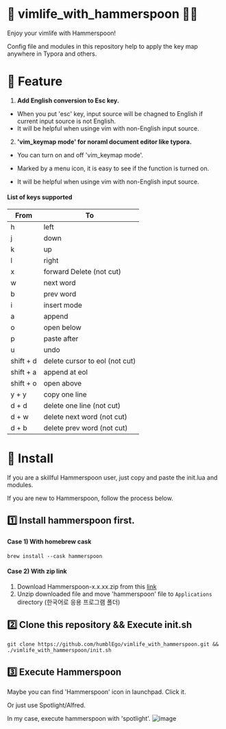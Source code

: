 # 🍎 vimlife_with_hammerspoon 🔨🥄

Enjoy your vimlife with Hammerspoon!

Config file and modules in this repository help to apply the key map anywhere in Typora and others.

# 🍎 Feature

1. **Add English conversion to Esc key.**

- When you put 'esc' key, input source will be chagned to English if current input source is not English.
- It will be helpful when usinge vim with non-English input source.

2. **'vim_keymap mode' for noraml document editor like typora.**

- You can turn on and off 'vim_keymap mode'.
- Marked by a menu icon, it is easy to see if the function is turned on.

- It will be helpful when usinge vim with non-English input source.

#### List of keys supported

| From      | To                             |
| --------- | ------------------------------ |
| h         | left                           |
| j         | down                           |
| k         | up                             |
| l         | right                          |
| x         | forward Delete (not cut)       |
| w         | next word                      |
| b         | prev word                      |
| i         | insert mode                    |
| a         | append                         |
| o         | open below                     |
| p         | paste after                    |
| u         | undo                           |
| shift + d | delete cursor to eol (not cut) |
| shift + a | append at eol                  |
| shift + o | open above                     |
| y + y     | copy one line                  |
| d + d     | delete one line (not cut)      |
| d + w     | delete next word (not cut)     |
| d + b     | delete prev word (not cut)     |

# 🍎 Install

If you are a skillful Hammerspoon user, just copy and paste the init.lua and modules.

If you are new to Hammerspoon, follow the process below.

## 1️⃣ Install hammerspoon first.

#### Case 1) With homebrew cask

```
brew install --cask hammerspoon
```

#### Case 2) With zip link

1. Download Hammerspoon-x.x.xx.zip from this [link](https://github.com/Hammerspoon/hammerspoon/releases/tag/0.9.82)
2. Unzip downloaded file and move 'hammerspoon' file to `Applications` directory (한국어로 응용 프로그램 폴더)

## 2️⃣ Clone this repository && Execute init.sh

```
git clone https://github.com/humblEgo/vimlife_with_hammerspoon.git && ./vimlife_with_hammerspoon/init.sh
```

## 3️⃣ Execute Hammerspoon

Maybe you can find 'Hammerspoon' icon in launchpad. Click it.

Or just use Spotlight/Alfred.

In my case, execute hammerspoon with 'spotlight'.
![image](https://user-images.githubusercontent.com/54612343/103273247-2ff66900-4a02-11eb-8448-1fd6a4e97468.png)
